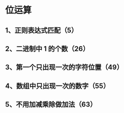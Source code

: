 # 位运算

## 1、正则表达式匹配（5）

## 2、二进制中 1 的个数（26）

## 3、第一个只出现一次的字符位置（49）

## 4、数组中只出现一次的数字（55）

## 5、不用加减乘除做加法（63）